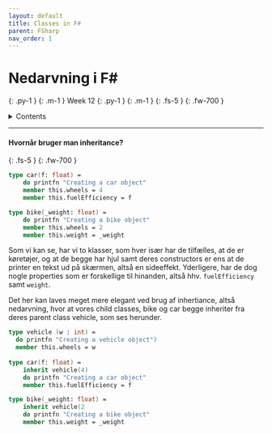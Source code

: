 ```yaml
---
layout: default
title: Classes in F#
parent: FSharp
nav_order: 1
---
```



# Nedarvning i F#
{: .py-1 }
{: .m-1 }
Week 12
{: .py-1 }
{: .m-1 }
{: .fs-5 }
{: .fw-700 }

<details markdown="block">
  <summary>
    Contents
  </summary>
  {: .text-delta }
1. TOC
{:toc}
</details>

<hr/>

#### Hvornår bruger man inheritance?
{: .fs-5 }
{: .fw-700 }

```fsharp
type car(f: float) =
    do printfn "Creating a car object"
    member this.wheels = 4
    member this.fuelEfficiency = f

type bike(_weight: float) =
    do printfn "Creating a bike object"
    member this.wheels = 2
    member this.weight = _weight
```
Som vi kan se, har vi to klasser, som hver især har de tilfælles, at de er køretøjer, og at de begge har hjul samt deres constructors er ens at de printer en tekst ud på skærmen, altså en sideeffekt. Yderligere, har de dog nogle properties som er forskellige til hinanden, altså hhv. `fuelEfficiency` samt `weight`.

Det her kan laves meget mere elegant ved brug af inhertiance, altså nedarvning, hvor at vores child classes, bike og car begge inheriter fra deres parent class vehicle, som ses herunder.

```fsharp
type vehicle (w : int) = 
  do printfn "Creating a vehicle object")
  member this.wheels = w
  
type car(f: float) =
    inherit vehicle(4)
    do printfn "Creating a car object"
    member this.fuelEfficiency = f

type bike(_weight: float) =
    inherit vehicle(2
    do printfn "Creating a bike object"
    member this.weight = _weight
```
